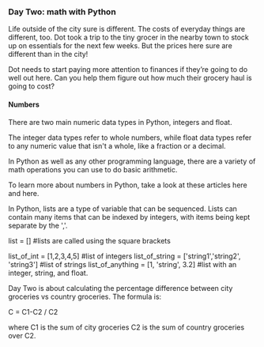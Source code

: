 ### Day Two: math with Python
Life outside of the city sure is different. The costs of everyday things are different, too. Dot took a trip to the tiny grocer in the nearby town to stock up on essentials for the next few weeks. But the prices here sure are different than in the city!

Dot needs to start paying more attention to finances if they’re going to do well out here. Can you help them figure out how much their grocery haul is going to cost?


#### Numbers

There are two main numeric data types in Python, integers and float.

The integer data types refer to whole numbers, while float data types refer to any numeric value that isn't a whole, like a fraction or a decimal.

In Python as well as any other programming language, there are a variety of math operations you can use to do basic arithmetic.

To learn more about numbers in Python, take a look at these articles here and here.

In Python, lists are a type of variable that can be sequenced. Lists can contain many items that can be indexed by integers, with items being kept separate by the ','.

list = [] #lists are called using the square brackets

list_of_int = [1,2,3,4,5] #list of integers
list_of_string = ['string1','string2', 'string3'] #list of strings
list_of_anything = [1, 'string', 3.2] #list with an integer, string, and float.

Day Two is about calculating the percentage difference between city groceries vs country groceries. 
The formula is:

C = C1-C2 / C2 

where C1 is the sum of city groceries
C2 is the sum of country groceries over C2.